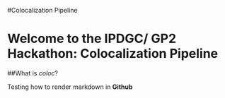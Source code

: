 #Colocalization Pipeline

# Welcome to the IPDGC/ GP2 Hackathon: Colocalization Pipeline

##What is _coloc_?

Testing how to render markdown in **Github**
